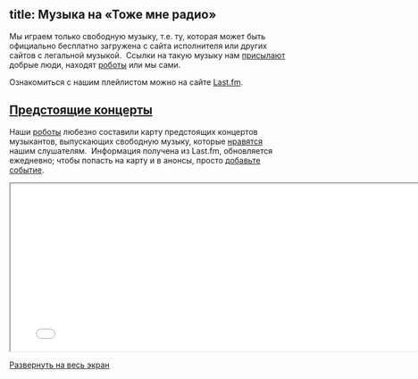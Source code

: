 title: Музыка на «Тоже мне радио»
---
Мы играем только свободную музыку, т.е. ту, которая может быть официально
бесплатно загружена с сайта исполнителя или других сайтов с легальной музыкой. 
Ссылки на такую музыку нам [присылают](/feedback/) добрые люди, находят
[роботы](/robots.html) или мы сами.

Ознакомиться с нашим плейлистом можно на сайте
[Last.fm](http://www.last.fm/user/tmradiobot/tracks).


## <a href="/music/#map" name="map">Предстоящие концерты</a>

Наши [роботы](robots.html) любезно составили карту предстоящих концертов
музыкантов, выпускающих свободную музыку, которые [нравятся](/voting/) нашим
слушателям.  Информация получена из Last.fm, обновляется ежедневно; чтобы
попасть на карту и в анонсы, просто [добавьте
событие](http://www.last.fm/events/add).

<iframe id="cmap" src="/music/map/" width="780" height="300"></iframe>

[Развернуть на весь экран](/music/map/)
